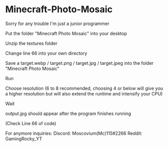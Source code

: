 # Minecraft-Photo-Mosaic

Sorry for any trouble I'm just a junior programmer

Put the folder "Minecraft Photo Mosaic" into your desktop

Unzip the textures folder

Change line 66 into your own directory

Save a target.webp / target.png / target.jpg / target.jpeg into the folder "Minecraft Photo Mosaic"

Run

Choose resolution (6 to 8 recommended, choosing 4 or below will give you a higher resolution but will also extend the runtime and intensify your CPU)

Wait

output.jpg should appear after the program finishes running

(Check Line 66 of code)

For anymore inquiries: Discord: Moscovium(Mc)115#2266 Reddit: GamingRocky_YT
